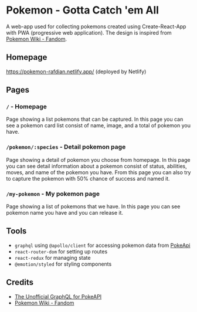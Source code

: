 # Pokemon - Gotta Catch 'em All

A web-app used for collecting pokemons created using Create-React-App with PWA (progressive web application). The design is inspired from [Pokemon Wiki - Fandom](https://pokemon.fandom.com/wiki/Pok%C3%A9mon_Wiki).

## Homepage

https://pokemon-rafdian.netlify.app/ (deployed by Netlify)

## Pages

### `/` - Homepage

Page showing a list pokemons that can be captured. In this page you can see a pokemon card list consist of name, image, and a total of pokemon you have.

### `/pokemon/:species` - Detail pokemon page

Page showing a detail of pokemon you choose from homepage. In this page you can see detail information about a pokemon consist of status, abilities, moves, and name of the pokemon you have. From this page you can also try to capture the pokemon with 50% chance of success and named it.

### `/my-pokemon` - My pokemon page

Page showing a list of pokemons that we have. In this page you can see pokemon name you have and you can release it.

## Tools

- `graphql` using `@apollo/client` for accessing pokemon data from [PokeApi](https://github.com/mazipan/graphql-pokeapi)
- `react-router-dom` for setting up routes
- `react-redux` for managing state
- `@emotion/styled` for styling components

## Credits

- [The Unofficial GraphQL for PokeAPI](https://github.com/mazipan/graphql-pokeapi)
- [Pokemon Wiki - Fandom](https://pokemon.fandom.com/wiki/Pok%C3%A9mon_Wiki)
